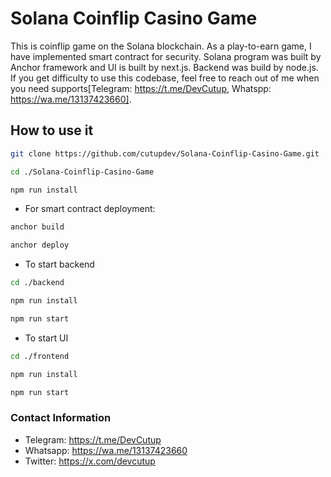 # Solana Coinflip Casino Game

This is coinflip game on the Solana blockchain. As a play-to-earn game, I have implemented smart contract for security. Solana program was built by Anchor framework and UI is built by next.js. Backend was build by node.js. If you get difficulty to use this codebase, feel free to reach out of me when you need supports[Telegram: https://t.me/DevCutup, Whatspp: https://wa.me/13137423660].



## How to use it

```bash
git clone https://github.com/cutupdev/Solana-Coinflip-Casino-Game.git
```

```bash
cd ./Solana-Coinflip-Casino-Game
```

```bash
npm run install
```

- For smart contract deployment:
```bash
anchor build
```

```bash
anchor deploy
```

- To start backend
```bash
cd ./backend
```

```bash
npm run install
```

```bash
npm run start
```

- To start UI
```bash
cd ./frontend
```

```bash
npm run install
```

```bash
npm run start
```



### Contact Information
- Telegram: https://t.me/DevCutup
- Whatsapp: https://wa.me/13137423660
- Twitter: https://x.com/devcutup
